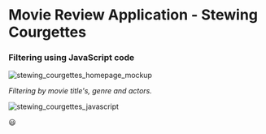 # Movie Review Application - Stewing Courgettes
### Filtering using JavaScript code
![stewing_courgettes_homepage_mockup](https://user-images.githubusercontent.com/115663122/198470848-b0656394-7fb9-4700-8e24-4f56c17e6682.png)

_Filtering by movie title's, genre and actors._

![stewing_courgettes_javascript](https://user-images.githubusercontent.com/115663122/198480546-8e09fd76-8964-4fdc-9cd7-be064cb838e8.jpg)

:smiley:
